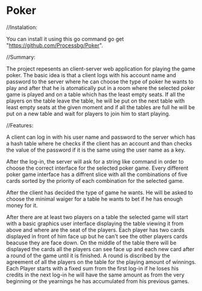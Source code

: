 # Poker

//Instalation: 

You can install it using this go command go get "https://github.com/Processbg/Poker".

//Summary:

The project repesents an client-server web application for playing the game poker. The basic idea is that a client logs with his account name and password to the server where he can choose the type of poker he wants to play and after that he is atomatically put in a room where the selected poker game is played and on a table which has the least empty seats. If all the players on the table leave the table, he will be put on the next table with least empty seats at the given moment and if all the tables are full he will be put on a new table and wait for players to join him to start playing.

//Features:

A client can log in with his user name and password to the server which has a hash table where he checks if the client has an account and than checks the value of the password if it is the same using the user name as a key.

After the log-in, the server will ask for a string like command in order to choose the correct interface for the selected poker game.
Every different poker game interface has a diffrent slice with all the combinations of five cards sorted by the priority of each combination for the selected game.

After the client has decided the type of game he wants. He will be asked to choose the minimal waiger for a table he wants to bet if he has enough money for it. 

After there are at least two players on a table the selected game will start with a basic graphics user interface displaying the table viewing it from above and where are the seat of the players. Each player has two cards displayed in front of him face up but he can't see the other players cards beacuse they are face down. On the middle of the table there will be displayed the cards all the players can see face up and each new card after a round of the game until it is finished. A round is discribed by the agreement of all the players on the table for the playing amount of winnings. Each Player starts with a fixed sum from the first log-in if he loses his credits in the next log-in he will have the same amount as from the very beginning or the yearnings he has accumulated from his previous games.
